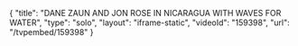 {
    "title": "DANE ZAUN AND JON ROSE IN NICARAGUA WITH WAVES FOR WATER",
    "type": "solo",
    "layout": "iframe-static",
    "videoId": "159398",
    "url": "\/tvpembed\/159398"
}